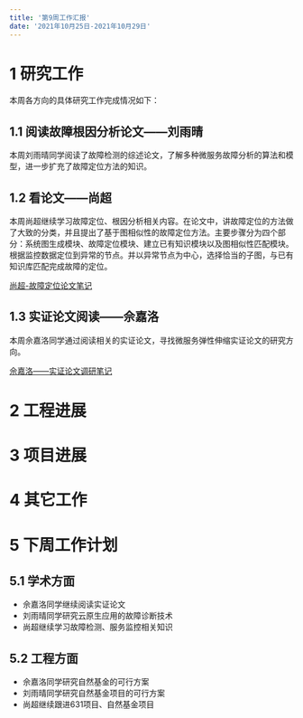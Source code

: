 ```yaml
---
title: '第9周工作汇报'
date: '2021年10月25日-2021年10月29日'
---
```


<!-- 只允许使用一级标题和二级标题 -->

# 1 研究工作

本周各方向的具体研究工作完成情况如下：


## 1.1 阅读故障根因分析论文——刘雨晴

本周刘雨晴同学阅读了故障检测的综述论文，了解多种微服务故障分析的算法和模型，进一步扩充了故障定位方法的知识。
## 1.2 看论文——尚超

本周尚超继续学习故障定位、根因分析相关内容。在论文中，讲故障定位的方法做了大致的分类，并且提出了基于图相似性的故障定位方法。主要步骤分为四个部分：系统图生成模块、故障定位模块、建立已有知识模块以及图相似性匹配模块。根据监控数据定位到异常的节点。并以异常节点为中心，选择恰当的子图，与已有知识库匹配完成故障的定位。

[尚超-故障定位论文笔记](2.尚超+论文笔记.docx)

## 1.3 实证论文阅读——佘嘉洛

本周佘嘉洛同学通过阅读相关的实证论文，寻找微服务弹性伸缩实证论文的研究方向。

[佘嘉洛——实证论文调研笔记](3.佘嘉洛+实证论文阅读笔记.docx)

# 2 工程进展

# 3 项目进展

# 4 其它工作

# 5 下周工作计划

## 5.1 学术方面

* 佘嘉洛同学继续阅读实证论文
* 刘雨晴同学研究云原生应用的故障诊断技术
* 尚超继续学习故障检测、服务监控相关知识

## 5.2 工程方面

* 佘嘉洛同学研究自然基金的可行方案
* 刘雨晴同学研究自然基金项目的可行方案
* 尚超继续跟进631项目、自然基金项目

